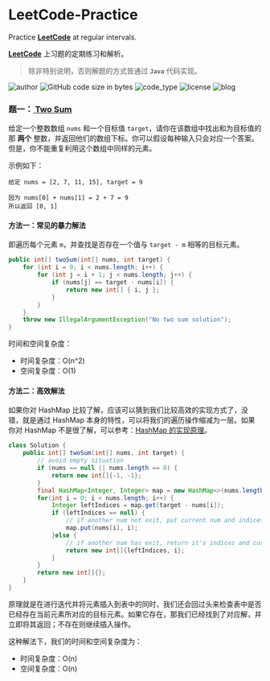# LeetCode-Practice

Practice [**LeetCode**](https://leetcode.com) at regular intervals.

[**LeetCode**](https://leetcode.com) 上习题的定期练习和解析。

> 除非特别说明，否则解题的方式皆通过 **`Java`** 代码实现。

![author](<https://img.shields.io/badge/%E4%BD%9C%E8%80%85-AFeng-blue.svg>)    ![GitHub code size in bytes](https://img.shields.io/github/languages/code-size/moosphan/LeetCode-Practice.svg)    ![code_type](https://img.shields.io/github/languages/top/moosphan/LeetCode-Practice.svg)    ![license](https://img.shields.io/badge/license-Apache%202-orange.svg)    ![blog](https://img.shields.io/badge/Blog-%E7%BB%B4%E6%8A%A4%E4%B8%AD-yellow.svg)

### 题一：[ Two Sum](https://leetcode-cn.com/problems/two-sum)

给定一个整数数组 `nums` 和一个目标值 `target`，请你在该数组中找出和为目标值的那 **两个** 整数，并返回他们的数组下标。你可以假设每种输入只会对应一个答案。但是，你不能重复利用这个数组中同样的元素。

示例如下：

```
给定 nums = [2, 7, 11, 15], target = 9

因为 nums[0] + nums[1] = 2 + 7 = 9
所以返回 [0, 1]
```

#### 方法一：常见的暴力解法

即遍历每个元素 `m`，并查找是否存在一个值与 `target - m` 相等的目标元素。

```java
public int[] twoSum(int[] nums, int target) {
    for (int i = 0; i < nums.length; i++) {
        for (int j = i + 1; j < nums.length; j++) {
            if (nums[j] == target - nums[i]) {
                return new int[] { i, j };
            }
        }
    }
    throw new IllegalArgumentException("No two sum solution");
}
```

时间和空间复杂度：

- 时间复杂度：O(n^2)
- 空间复杂度：O(1)

#### 方法二：高效解法

如果你对 HashMap 比较了解，应该可以猜到我们比较高效的实现方式了，没错，就是通过 HashMap 本身的特性，可以将我们的遍历操作缩减为一层。如果你对 HashMap 不是很了解，可以参考：[HashMap 的实现原理](https://github.com/Moosphan/Android-Daily-Interview/issues/16)。

```java
class Solution {
    public int[] twoSum(int[] nums, int target) {
        // avoid empty situation
        if (nums == null || nums.length == 0) {
            return new int[]{-1, -1};
        }
        final HashMap<Integer, Integer> map = new HashMap<>(nums.length);
        for(int i = 0; i < nums.length; i++) {
            Integer leftIndices = map.get(target - nums[i]);
            if (leftIndices == null) {
                // if another num not exit, put current num and indices into the map.
                map.put(nums[i], i);
            }else {
                // if another num has exit, return it's indices and current number's indices.
                return new int[]{leftIndices, i};
            }
        }
        return new int[]{};
    }
}
```

原理就是在进行迭代并将元素插入到表中的同时，我们还会回过头来检查表中是否已经存在当前元素所对应的目标元素。如果它存在，那我们已经找到了对应解，并立即将其返回；不存在则继续插入操作。

这种解法下，我们的时间和空间复杂度为：

- 时间复杂度：O(n)
- 空间复杂度：O(n)





